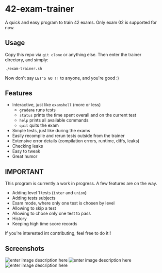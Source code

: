 
# 42-exam-trainer
A quick and easy program to train 42 exams.
Only exam 02 is supported for now.

## Usage
Copy this repo via `git clone` or anything else. Then enter the trainer directory, and simply:
```bash
./exam-trainer.sh
```
Now don't say `LET'S GO !!` to anyone, and you're good :)

## Features
- Interactive, just like `examshell` (more or less)
	- `grademe` runs tests
	- `status` prints the time spent overall and on the current test
	- `help` prints all available commands
	- `quit` quits the exam
- Simple tests, just like during the exams
- Easily recompile and rerun tests outside from the trainer
- Extensive error details (compilation errors, runtime, diffs, leaks)
- Checking leaks
- Easy to tweak
- Great humor

## IMPORTANT
This program is currently a work in progress. A few features are on the way.
- Adding level 1 tests (`inter` and `union`)
- Adding tests subjects
- Exam mode, where only one test is chosen by level
- Allowing to skip a test
- Allowing to chose only one test to pass
- History
- Keeping high time score records

If you're interested int contributing, feel free to do it !

## Screenshots
![enter image description here](https://lh3.googleusercontent.com/s9fnPxoCaH_p9EoBFXgjBdduMSAea_H6e9ESLBJCeM0g8gQ7ZO9CInoHwUC-qcoipaVCGRH1FaZdWTIT0D68GqNznn626LsznrsM_OGN4jBWtC3kYQHmbQE5q8SxELSHOpVj5qQMfsFgzAP9uo0oSA0s2iRvldxnQ0K_XuqWta2v56eecxkRirITGR5uALJtOUVRPhBE7n0v6ngoyQCMvq7cWrleDezbd17qQAxoPGieM_sIjCbgO0xJBdpP4pzvlQCkjPS40e1i_YRjZrfKXpM1Fu1p6Xv1EyLD4DVfZO2hwemWwayShZK4huIs2FqHnui-AhrxZVTkA2G-f7lFQvLZjaL7RKzISD8k3g3WitBDCO5Ga1N2USUleJLEqnFdkeMSa8u9dUiFNMBIq6ol_140MEl-9mR2d3od-TlwVdPtsk4zW_jB-VfsQ5r3eOAQzWwGWSAUiYnDqVRtDQLlxMaZyUY2Yoyfxd1Nmqz_J4Lagl7hqIPkVr9YgLV4BQbJ0n50d7AT1FarS_pzMZpKw3t9EMoS_2ydGzLcIYNj8xOPhFiJ9InyFoC5FI8H7Q_HEyS_5DhGfJTNMbAuA2dEcVKXDvFDOV-1ZJTCRDYYG-XOLGLJtPbo1tuUT9lVJkMFfTmSzHGMFUq_UYb_LUBTpEFd_9M76XDtjsNdWj8spAJdxRaCPYU4w8wcGwBdUSiL4l8GT-v2xg9bmrlRfZa1iTI=w615-h437-no?authuser=0)
![enter image description here](https://lh3.googleusercontent.com/x3fnwTsXy8Y8oqAsGihn7oG3IezgH4O00C-12RnZnEhXRfUq-fRddxhkSCqrLuL-WI_Z6-4R-Xuofe4I_P0CDFN2EYpW6I9gYDUDDEDf72NQkTJWE0-GwA6lVAl2LPLsq7H08NwQRMoAR4D-MK4fmLS-jB-RWlFOGNS342zckGTJNE8Etz7rp-Sge6tqBQ5K6kja-Mik-J6rUKQROBLTYylgRhGh_CTiBZnhYQVNFH3Kag9eafK9AwO02cAnwLp0bbklul9FUmjKqz5R2tWk1bdYcws1MUMX8uaBU-DwlJ_-5HMJXf1hT9vAAnCHy1JsUyiTx_9gswnOBeSDN_IpayzrOE22SlOM35xZDli_AEIb7xf32mb5lPNCT3az-ZxbwvH5I0lhq6Y6XFnCpzibdXek49WoOxBY0Xy7o3PCvqsLywm6fQiXsbpkFS5kCRQUjCA4n4TGG30RB8BBh3gxF75nxNR9IHkiOK5D8FBLNmZ-5G-U5Xcuy9UAJcOqCrgZW7z4iOjI8FC2CszLfBjyAcgxlmDvALQcx5XCLEMNwNq8tx2ToRXmM21XW_otqutyZ4LSRLUrHMTvT-UVvG4PvGZc5E1U_9pNv9mbtEu0gOZwtt5PrJGehl0rt66CCNEFVVqHgo0-XzVQjsmk0fURFdkH-ZpnnZ6v9KkgDwMhsPJsu9ZeTNtLrJOu6CMxncqZRMBQOQPWolC20I5P1lzAPUU=w500-h200-no?authuser=0)
![enter image description here](https://lh3.googleusercontent.com/WEKSoLLfZ1sbByQPGDrsxV4vReW52WnrxVNaSHqRHsXNk0Gw_b-X0fDkNyevvqI2pruDIkEBcFR6jE-n_z_3cApLv-n9ctkVLefONvAQS6E_U7WsM7JHCxT3KePQF4dwJRlJfuyWq3cU1XREeGNY2K4AHj6gOJ4nLFNW_qx2wVKm2RqYiDOKoYCQzZ1MXrKf5cbB_iwbAMu9yfsCqFpJYeQndr6sAMxvunjXLzevJx1AUOciUAK4J6tDDBJ0GCFAC5H6BBfeGBWZNrQpYJi2p6lGnbH1UZoCXEAYJqghqFEL0IQerw7YujnXxOcxKqvO6sIQFJDgSukt1II3GhqFvpd6j-lfub22i0peiGNh_JeybR5HGANTgaLs3RyFooXnP4hK3rEl1U45ll8dhwLeLLfwm95oaV_Pr9RvWfq2gVWxD1o6SGOmhXYHV6pchwcLdJln4Fuy27nvqtxzng-AQFEr0qT2zOsRdunEkkay-JU1LwZa-LB-di0Zxqic_n-kMV8LeucgekdOdfclIqrKZTcNB6ECmgHnGyuMfNG14eE5cSBx4O0UuzV66YW-UVndyglI-Ekf1Q0XqYkU6eTtm1CMLn9YvSyHav4v92oWaMobpheYYG1xfrdiQJzjlEOTXCpxT6uL-UDS7UhRys-IP5lFKN0g4-QHL_JEz-iyeaM_3o6_cH8vmsbKylzAXmX52h-o933y5c1dsVlSRfdUCzE=w381-h344-no?authuser=0)

